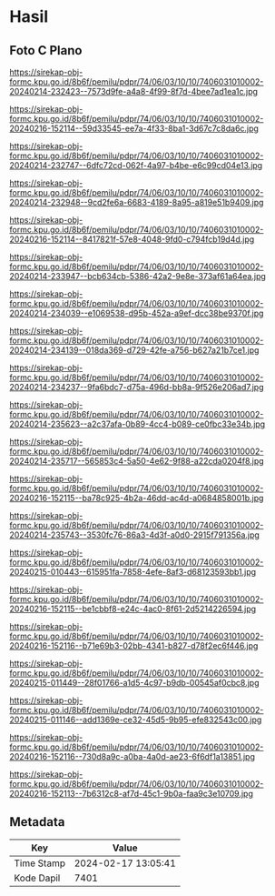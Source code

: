 # Hasil

## Foto C Plano

https://sirekap-obj-formc.kpu.go.id/8b6f/pemilu/pdpr/74/06/03/10/10/7406031010002-20240214-232423--7573d9fe-a4a8-4f99-8f7d-4bee7ad1ea1c.jpg

https://sirekap-obj-formc.kpu.go.id/8b6f/pemilu/pdpr/74/06/03/10/10/7406031010002-20240216-152114--59d33545-ee7a-4f33-8ba1-3d67c7c8da6c.jpg

https://sirekap-obj-formc.kpu.go.id/8b6f/pemilu/pdpr/74/06/03/10/10/7406031010002-20240214-232747--6dfc72cd-062f-4a97-b4be-e6c99cd04e13.jpg

https://sirekap-obj-formc.kpu.go.id/8b6f/pemilu/pdpr/74/06/03/10/10/7406031010002-20240214-232948--9cd2fe6a-6683-4189-8a95-a819e51b9409.jpg

https://sirekap-obj-formc.kpu.go.id/8b6f/pemilu/pdpr/74/06/03/10/10/7406031010002-20240216-152114--8417821f-57e8-4048-9fd0-c794fcb19d4d.jpg

https://sirekap-obj-formc.kpu.go.id/8b6f/pemilu/pdpr/74/06/03/10/10/7406031010002-20240214-233947--bcb634cb-5386-42a2-9e8e-373af61a64ea.jpg

https://sirekap-obj-formc.kpu.go.id/8b6f/pemilu/pdpr/74/06/03/10/10/7406031010002-20240214-234039--e1069538-d95b-452a-a9ef-dcc38be9370f.jpg

https://sirekap-obj-formc.kpu.go.id/8b6f/pemilu/pdpr/74/06/03/10/10/7406031010002-20240214-234139--018da369-d729-42fe-a756-b627a21b7ce1.jpg

https://sirekap-obj-formc.kpu.go.id/8b6f/pemilu/pdpr/74/06/03/10/10/7406031010002-20240214-234237--9fa6bdc7-d75a-496d-bb8a-9f526e206ad7.jpg

https://sirekap-obj-formc.kpu.go.id/8b6f/pemilu/pdpr/74/06/03/10/10/7406031010002-20240214-235623--a2c37afa-0b89-4cc4-b089-ce0fbc33e34b.jpg

https://sirekap-obj-formc.kpu.go.id/8b6f/pemilu/pdpr/74/06/03/10/10/7406031010002-20240214-235717--565853c4-5a50-4e62-9f88-a22cda0204f8.jpg

https://sirekap-obj-formc.kpu.go.id/8b6f/pemilu/pdpr/74/06/03/10/10/7406031010002-20240216-152115--ba78c925-4b2a-46dd-ac4d-a0684858001b.jpg

https://sirekap-obj-formc.kpu.go.id/8b6f/pemilu/pdpr/74/06/03/10/10/7406031010002-20240214-235743--3530fc76-86a3-4d3f-a0d0-2915f791356a.jpg

https://sirekap-obj-formc.kpu.go.id/8b6f/pemilu/pdpr/74/06/03/10/10/7406031010002-20240215-010443--615951fa-7858-4efe-8af3-d68123593bb1.jpg

https://sirekap-obj-formc.kpu.go.id/8b6f/pemilu/pdpr/74/06/03/10/10/7406031010002-20240216-152115--be1cbbf8-e24c-4ac0-8f61-2d5214226594.jpg

https://sirekap-obj-formc.kpu.go.id/8b6f/pemilu/pdpr/74/06/03/10/10/7406031010002-20240216-152116--b71e69b3-02bb-4341-b827-d78f2ec6f446.jpg

https://sirekap-obj-formc.kpu.go.id/8b6f/pemilu/pdpr/74/06/03/10/10/7406031010002-20240215-011449--28f01766-a1d5-4c97-b9db-00545af0cbc8.jpg

https://sirekap-obj-formc.kpu.go.id/8b6f/pemilu/pdpr/74/06/03/10/10/7406031010002-20240215-011146--add1369e-ce32-45d5-9b95-efe832543c00.jpg

https://sirekap-obj-formc.kpu.go.id/8b6f/pemilu/pdpr/74/06/03/10/10/7406031010002-20240216-152116--730d8a9c-a0ba-4a0d-ae23-6f6df1a13851.jpg

https://sirekap-obj-formc.kpu.go.id/8b6f/pemilu/pdpr/74/06/03/10/10/7406031010002-20240216-152113--7b6312c8-af7d-45c1-9b0a-faa9c3e10709.jpg


## Metadata

| Key        | Value               |
| ---------- | ------------------- |
| Time Stamp | 2024-02-17 13:05:41 |
| Kode Dapil | 7401                |



